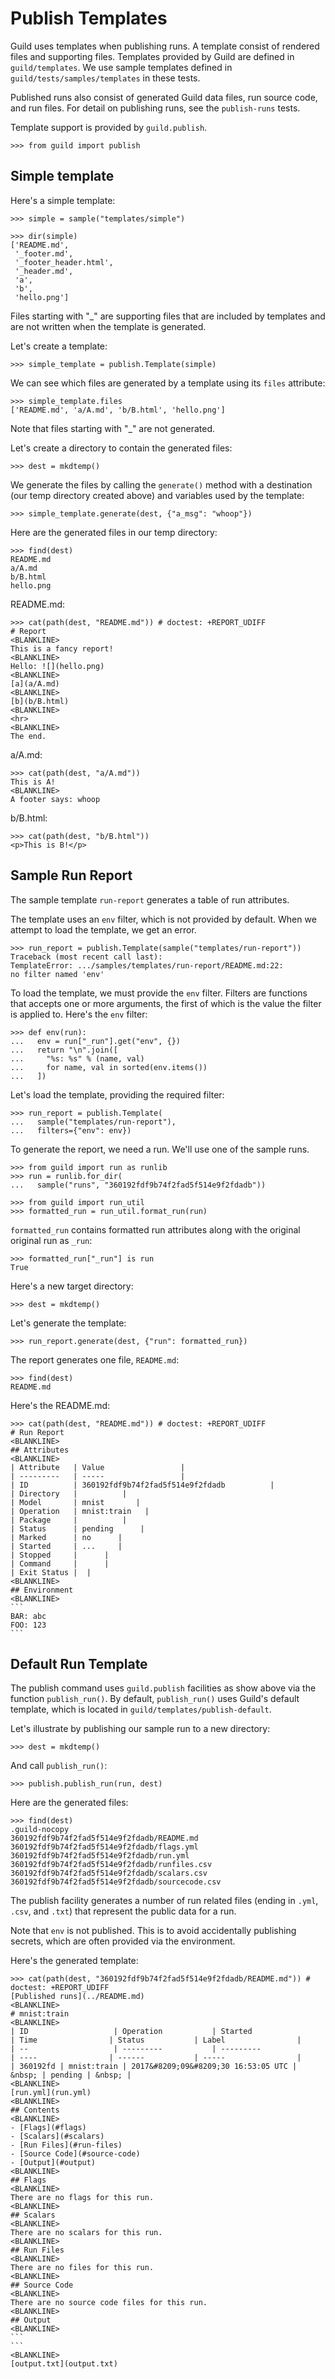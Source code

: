 # Publish Templates

Guild uses templates when publishing runs. A template consist of
rendered files and supporting files. Templates provided by Guild are
defined in `guild/templates`. We use sample templates defined in
`guild/tests/samples/templates` in these tests.

Published runs also consist of generated Guild data files, run source
code, and run files. For detail on publishing runs, see the
`publish-runs` tests.

Template support is provided by `guild.publish`.

    >>> from guild import publish

## Simple template

Here's a simple template:

    >>> simple = sample("templates/simple")

    >>> dir(simple)
    ['README.md',
     '_footer.md',
     '_footer_header.html',
     '_header.md',
     'a',
     'b',
     'hello.png']

Files starting with "_" are supporting files that are included by
templates and are not written when the template is generated.

Let's create a template:

    >>> simple_template = publish.Template(simple)

We can see which files are generated by a template using its `files`
attribute:

    >>> simple_template.files
    ['README.md', 'a/A.md', 'b/B.html', 'hello.png']

Note that files starting with "_" are not generated.

Let's create a directory to contain the generated files:

    >>> dest = mkdtemp()

We generate the files by calling the `generate()` method with a
destination (our temp directory created above) and variables used by
the template:

    >>> simple_template.generate(dest, {"a_msg": "whoop"})

Here are the generated files in our temp directory:

    >>> find(dest)
    README.md
    a/A.md
    b/B.html
    hello.png

README.md:

    >>> cat(path(dest, "README.md")) # doctest: +REPORT_UDIFF
    # Report
    <BLANKLINE>
    This is a fancy report!
    <BLANKLINE>
    Hello: ![](hello.png)
    <BLANKLINE>
    [a](a/A.md)
    <BLANKLINE>
    [b](b/B.html)
    <BLANKLINE>
    <hr>
    <BLANKLINE>
    The end.

a/A.md:

    >>> cat(path(dest, "a/A.md"))
    This is A!
    <BLANKLINE>
    A footer says: whoop

b/B.html:

    >>> cat(path(dest, "b/B.html"))
    <p>This is B!</p>

## Sample Run Report

The sample template `run-report` generates a table of run attributes.

The template uses an `env` filter, which is not provided by
default. When we attempt to load the template, we get an error.

    >>> run_report = publish.Template(sample("templates/run-report"))
    Traceback (most recent call last):
    TemplateError: .../samples/templates/run-report/README.md:22:
    no filter named 'env'

To load the template, we must provide the `env` filter. Filters are
functions that accepts one or more arguments, the first of which is
the value the filter is applied to. Here's the `env` filter:

    >>> def env(run):
    ...   env = run["_run"].get("env", {})
    ...   return "\n".join([
    ...     "%s: %s" % (name, val)
    ...     for name, val in sorted(env.items())
    ...   ])

Let's load the template, providing the required filter:

    >>> run_report = publish.Template(
    ...   sample("templates/run-report"),
    ...   filters={"env": env})

To generate the report, we need a run. We'll use one of the sample
runs.

    >>> from guild import run as runlib
    >>> run = runlib.for_dir(
    ...   sample("runs", "360192fdf9b74f2fad5f514e9f2fdadb"))

    >>> from guild import run_util
    >>> formatted_run = run_util.format_run(run)

`formatted_run` contains formatted run attributes along with the
original original run as `_run`:

    >>> formatted_run["_run"] is run
    True

Here's a new target directory:

    >>> dest = mkdtemp()

Let's generate the template:

    >>> run_report.generate(dest, {"run": formatted_run})

The report generates one file, `README.md`:

    >>> find(dest)
    README.md

Here's the README.md:

    >>> cat(path(dest, "README.md")) # doctest: +REPORT_UDIFF
    # Run Report
    <BLANKLINE>
    ## Attributes
    <BLANKLINE>
    | Attribute   | Value                 |
    | ---------   | -----                 |
    | ID          | 360192fdf9b74f2fad5f514e9f2fdadb          |
    | Directory   |          |
    | Model       | mnist       |
    | Operation   | mnist:train   |
    | Package     |          |
    | Status      | pending      |
    | Marked      | no      |
    | Started     | ...     |
    | Stopped     |      |
    | Command     |      |
    | Exit Status |  |
    <BLANKLINE>
    ## Environment
    <BLANKLINE>
    ```
    BAR: abc
    FOO: 123
    ```

## Default Run Template

The publish command uses `guild.publish` facilities as show above via
the function `publish_run()`. By default, `publish_run()` uses Guild's
default template, which is located in
`guild/templates/publish-default`.

Let's illustrate by publishing our sample run to a new directory:

    >>> dest = mkdtemp()

And call `publish_run()`:

    >>> publish.publish_run(run, dest)

Here are the generated files:

    >>> find(dest)
    .guild-nocopy
    360192fdf9b74f2fad5f514e9f2fdadb/README.md
    360192fdf9b74f2fad5f514e9f2fdadb/flags.yml
    360192fdf9b74f2fad5f514e9f2fdadb/run.yml
    360192fdf9b74f2fad5f514e9f2fdadb/runfiles.csv
    360192fdf9b74f2fad5f514e9f2fdadb/scalars.csv
    360192fdf9b74f2fad5f514e9f2fdadb/sourcecode.csv

The publish facility generates a number of run related files (ending
in `.yml`, `.csv`, and `.txt`) that represent the public data for a
run.

Note that `env` is not published. This is to avoid accidentally
publishing secrets, which are often provided via the environment.

Here's the generated template:

    >>> cat(path(dest, "360192fdf9b74f2fad5f514e9f2fdadb/README.md")) # doctest: +REPORT_UDIFF
    [Published runs](../README.md)
    <BLANKLINE>
    # mnist:train
    <BLANKLINE>
    | ID                   | Operation           | Started                  | Time                | Status           | Label                |
    | --                   | ---------           | ---------                | ----                | ------           | -----                |
    | 360192fd | mnist:train | 2017&#8209;09&#8209;30 16:53:05 UTC | &nbsp; | pending | &nbsp; |
    <BLANKLINE>
    [run.yml](run.yml)
    <BLANKLINE>
    ## Contents
    <BLANKLINE>
    - [Flags](#flags)
    - [Scalars](#scalars)
    - [Run Files](#run-files)
    - [Source Code](#source-code)
    - [Output](#output)
    <BLANKLINE>
    ## Flags
    <BLANKLINE>
    There are no flags for this run.
    <BLANKLINE>
    ## Scalars
    <BLANKLINE>
    There are no scalars for this run.
    <BLANKLINE>
    ## Run Files
    <BLANKLINE>
    There are no files for this run.
    <BLANKLINE>
    ## Source Code
    <BLANKLINE>
    There are no source code files for this run.
    <BLANKLINE>
    ## Output
    <BLANKLINE>
    ```
    ```
    <BLANKLINE>
    [output.txt](output.txt)
